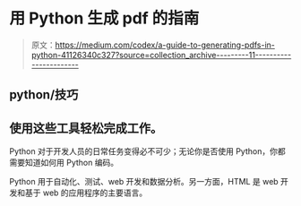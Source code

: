 # 用 Python 生成 pdf 的指南

> 原文：<https://medium.com/codex/a-guide-to-generating-pdfs-in-python-41126340c327?source=collection_archive---------11----------------------->

## python/技巧

## 使用这些工具轻松完成工作。

Python 对于开发人员的日常任务变得必不可少；无论你是否使用 Python，你都需要知道如何用 Python 编码。

Python 用于自动化、测试、web 开发和数据分析。另一方面，HTML 是 web 开发和基于 web 的应用程序的主要语言。